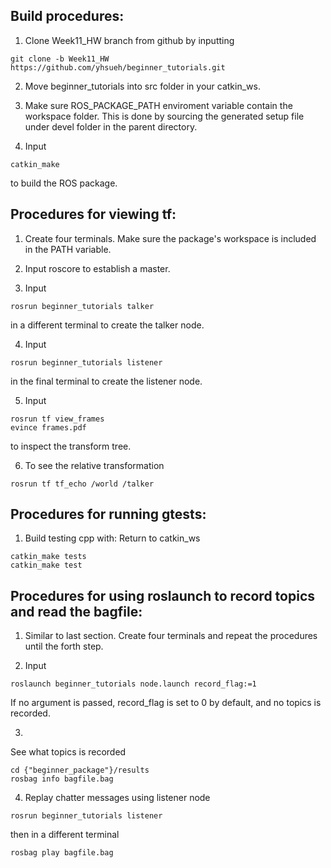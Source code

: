 ## Build procedures:
1. Clone Week11_HW branch from github by inputting
```
git clone -b Week11_HW https://github.com/yhsueh/beginner_tutorials.git
```

2. Move beginner_tutorials into src folder in your catkin_ws.

2. Make sure ROS_PACKAGE_PATH enviroment variable contain the workspace folder. This is done by sourcing the generated setup file under devel folder in the parent directory.

3. Input 
```
catkin_make
```
to build the ROS package.

## Procedures for viewing tf:
1. Create four terminals. Make sure the package's workspace is included in the PATH variable.

2. Input roscore to establish a master.

3. Input 
```
rosrun beginner_tutorials talker
```
in a different terminal to create the talker node.

4. Input 
```
rosrun beginner_tutorials listener
```
in the final terminal to create the listener node.

5. Input
```
rosrun tf view_frames
evince frames.pdf
```
to inspect the transform tree.

6. To see the relative transformation
```
rosrun tf tf_echo /world /talker
```

## Procedures for running gtests:
1. Build testing cpp with:
Return to catkin_ws
```
catkin_make tests
catkin_make test
```

## Procedures for using roslaunch to record topics and read the bagfile:
1. Similar to last section. Create four terminals and repeat the procedures until the forth step.

2. Input
```
roslaunch beginner_tutorials node.launch record_flag:=1
```
If no argument is passed, record_flag is set to 0 by default, and no topics is recorded.

3. 
See what topics is recorded
```
cd {"beginner_package"}/results
rosbag info bagfile.bag
```

4. Replay chatter messages using listener node
```
rosrun beginner_tutorials listener

```
then in a different terminal
```
rosbag play bagfile.bag
```


